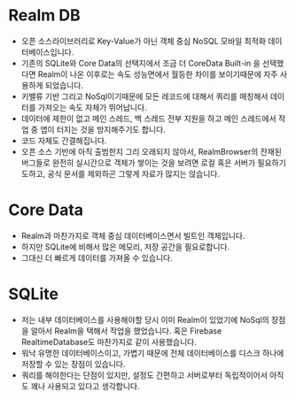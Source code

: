 # Realm DB 
- 오픈 소스라이브러리로 Key-Value가 아닌 객체 중심 NoSQL 모바일 최적화 데이터베이스입니다.
- 기존의 SQLite와 Core Data의 선택지에서 조금 더 CoreData Built-in 을 선택했다면 Realm이 나온 이후로는 속도 성능면에서 월등한 차이를 보이기때문에 자주 사용하게 되었습니다.
- 키밸류 기반 그리고 NoSql이기때문에 모든 레코드에 대해서 쿼리를 매칭해서 데이터를 가져오는 속도 자체가 뛰어납니다.
- 데이터에 제한이 없고 메인 스레드, 백 스레드 전부 지원을 하고 메인 스레드에서 작업 중 앱이 터지는 것을 방지해주기도 합니다.
- 코드 자체도 간결해집니다.
- 오픈 소스 기반에 아직 출범한지 그리 오래되지 않아서, RealmBrowser의 잔재된 버그들로 완전히 실시간으로 객체가 쌓이는 것을 보려면 로컬 혹은 서버가 필요하기도하고, 공식 문서를 제외하곤 그렇게 자료가 많지는 않습니다.

# Core Data
- Realm과 마찬가지로 객체 중심 데이터베이스면서 빌트인 객체입니다.
- 하지만 SQLite에 비해서 많은 메모리, 저장 공간을 필요로합니다.
- 그대신 더 빠르게 데이터를 가져올 수 있습니다.

# SQLite
- 저는 내부 데이터베이스를 사용해야할 당시 이미 Realm이 있었기에 NoSql의 장점을 알아서 Realm을 택해서 작업을 했었습니다. 혹은 Firebase RealtimeDatabase도 마찬가지로 같이 사용했습니다.
- 워낙 유명한 데이터베이스이고, 가볍기 때문에 전체 데이터베이스를 디스크 하나에 저장할 수 있는 장점이 있습니다.
- 쿼리를 해야한다는 단점이 있지만, 설정도 간편하고 서버로부터 독립적이어서 아직도 꽤나 사용되고 있다고 생각합니다.
